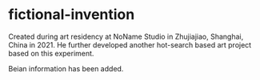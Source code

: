# fictional-invention

Created during art residency at NoName Studio in Zhujiajiao, Shanghai, China in 2021.
He further developed another hot-search based art project based on this experiment.

Beian information has been added.

